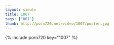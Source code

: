 ```yaml
--- 
layout: sieutv
title: 1007
tags: ["001"]
thumb: http://porn720.net/video/1007/poster.jpg
---
```

{% include porn720 key="1007" %} 

